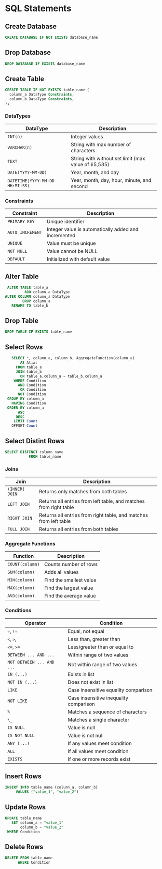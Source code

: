 # SQL Statements

## Create Database

```sql
CREATE DATABASE IF NOT EXISTS database_name
```

## Drop Database

```sql
DROP DATABASE IF EXISTS database_name
```

## Create Table

```sql
CREATE TABLE IF NOT EXISTS table_name (
  column_a DataType Constraints,
  column_b DataType Constraints,
);
```

### DataTypes

**DataType**|**Description**
-----|-----
`INT(n)`|Integer values
`VARCHAR(n)`|String with max number of characters
`TEXT`|String with without set limit (max value of 65,535)
`DATE(YYYY-MM-DD)`|Year, month, and day
`DATETIME(YYYY-MM-DD HH:MI:SS)`|Year, month, day, hour, minute, and second

### Constraints

**Constraint**|**Description**
-----|-----
`PRIMARY KEY`|Unique identifier
`AUTO_INCREMENT`|Integer value is automatically added and incremented
`UNIQUE`|Value must be unique
`NOT NULL`|Value cannot be NULL
`DEFAULT`|Initialized with default value

## Alter Table

```sql
 ALTER TABLE table_a
         ADD column_a DataType
ALTER COLUMN column_a DataType   
        DROP column_a
   RENAME TO table_b
```

## Drop Table

```sql
DROP TABLE IF EXISTS table_name
```

## Select Rows

```sql
   SELECT *, column_a, column_b, AggregateFunction(column_a)
       AS Alias
     FROM table_a
     JOIN table_b
       ON table_a.column_a = table_b.column_a
    WHERE Condition
      AND Condition
       OR Condition
      NOT Condition
 GROUP BY column_a
   HAVING Condition
 ORDER BY column_a
      ASC
     DESC
    LIMIT Count
   OFFSET Count
```

## Select Distint Rows

```sql
SELECT DISTINCT column_name
           FROM table_name
```

### Joins

**Join**|**Description**
-----|-----
`(INNER) JOIN`|Returns only matches from both tables
`LEFT JOIN`|Returns all entries from left table, and matches from right table
`RIGHT JOIN`|Returns all entries from right table, and matches from left table
`FULL JOIN`|Returns all entries from both tables

### Aggregate Functions

**Function**|**Description**
-----|-----
`COUNT(column)`|Counts number of rows
`SUM(column)`|Adds all values
`MIN(column)`|Find the smallest value
`MAX(column)`|Find the largest value
`AVG(column)`|Find the average value

### Conditions

**Operator**|**Condition**
-----|-----
`=`, `!=`|Equal, not equal
`<`,  `>`, |Less than, greater than
`<=`, `>=`|Less/greater than or equal to
`BETWEEN ... AND ...`|Within range of two values
`NOT BETWEEN ... AND ...`|Not within range of two values
`IN (...)`|Exists in list
`NOT IN (...)`|Does not exist in list
`LIKE`|Case insensitive equality comparison
`NOT LIKE`|Case insensitive inequality comparison
`%`|Matches a sequence of characters
`\_`|Matches a single character
`IS NULL`|Value is null
`IS NOT NULL`|Value is not null
`ANY (...)`|If any values meet condition
`ALL`|If all values meet condition
`EXISTS`|If one or more records exist

## Insert Rows

```sql
INSERT INTO table_name (column_a, column_b)
     VALUES ("value_1", "value_2")
```

## Update Rows

```sql
UPDATE table_name
   SET column_a = "value_1"
       column_b = "value_2"
 WHERE Condition
```

## Delete Rows

```sql
DELETE FROM table_name
      WHERE Condition
```
